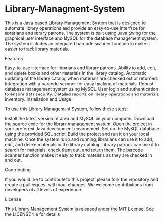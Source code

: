 # Library-Managment-System
This is a Java-based Library Management System that is designed to automate library operations and provide an easy-to-use interface for librarians and library patrons. The system is built using Java Swing for the graphical user interface and MySQL for the database management system. The system includes an integrated barcode scanner function to make it easier to track library materials.

Features

Easy-to-use interface for librarians and library patrons.
Ability to add, edit, and delete books and other materials in the library catalog.
Automatic updating of the library catalog when materials are checked out or returned.
Integration with a barcode scanner for easy tracking of materials.
Robust database management system using MySQL.
User login and authentication to ensure data security.
Detailed reports on library operations and materials inventory.
Installation and Usage

To use this Library Management System, follow these steps:

Install the latest version of Java and MySQL on your computer.
Download the source code for the library management system.
Open the project in your preferred Java development environment.
Set up the MySQL database using the provided SQL script.
Build the project and run it on your local machine.
Once the system is up and running, librarians can use it to add, edit, and delete materials in the library catalog. Library patrons can use it to search for materials, check them out, and return them. The barcode scanner function makes it easy to track materials as they are checked in and out.

Contributing

If you would like to contribute to this project, please fork the repository and create a pull request with your changes. We welcome contributions from developers of all levels of experience.

License

This Library Management System is released under the MIT License. See the LICENSE file for details
